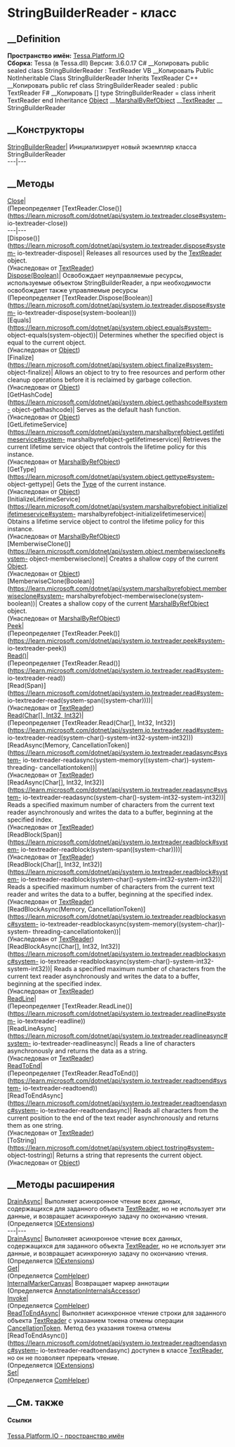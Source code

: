 # StringBuilderReader - класс
##  __Definition
 **Пространство имён:** [Tessa.Platform.IO](N_Tessa_Platform_IO.htm)  
 **Сборка:** Tessa (в Tessa.dll) Версия: 3.6.0.17
C# __Копировать
     public sealed class StringBuilderReader : TextReader
VB __Копировать
     Public NotInheritable Class StringBuilderReader
    	Inherits TextReader
C++ __Копировать
     public ref class StringBuilderReader sealed : public TextReader
F# __Копировать
     [<SealedAttribute>]
    type StringBuilderReader = 
        class
            inherit TextReader
        end
Inheritance
    [Object](https://learn.microsoft.com/dotnet/api/system.object) __[MarshalByRefObject](https://learn.microsoft.com/dotnet/api/system.marshalbyrefobject) __[TextReader](https://learn.microsoft.com/dotnet/api/system.io.textreader) __ StringBuilderReader
##  __Конструкторы
[StringBuilderReader](M_Tessa_Platform_IO_StringBuilderReader__ctor.htm)|
Инициализирует новый экземпляр класса StringBuilderReader  
---|---  
##  __Методы
[Close](M_Tessa_Platform_IO_StringBuilderReader_Close.htm)|  
(Переопределяет
[TextReader.Close()](https://learn.microsoft.com/dotnet/api/system.io.textreader.close#system-
io-textreader-close))  
---|---  
[Dispose()](https://learn.microsoft.com/dotnet/api/system.io.textreader.dispose#system-
io-textreader-dispose)| Releases all resources used by the
[TextReader](https://learn.microsoft.com/dotnet/api/system.io.textreader)
object.  
(Унаследован от
[TextReader](https://learn.microsoft.com/dotnet/api/system.io.textreader))  
[Dispose(Boolean)](M_Tessa_Platform_IO_StringBuilderReader_Dispose.htm)|
Освобождает неуправляемые ресурсы, используемые объектом StringBuilderReader,
а при необходимости освобождает также управляемые ресурсы  
(Переопределяет
[TextReader.Dispose(Boolean)](https://learn.microsoft.com/dotnet/api/system.io.textreader.dispose#system-
io-textreader-dispose\(system-boolean\)))  
[Equals](https://learn.microsoft.com/dotnet/api/system.object.equals#system-
object-equals\(system-object\))| Determines whether the specified object is
equal to the current object.  
(Унаследован от
[Object](https://learn.microsoft.com/dotnet/api/system.object))  
[Finalize](https://learn.microsoft.com/dotnet/api/system.object.finalize#system-
object-finalize)| Allows an object to try to free resources and perform other
cleanup operations before it is reclaimed by garbage collection.  
(Унаследован от
[Object](https://learn.microsoft.com/dotnet/api/system.object))  
[GetHashCode](https://learn.microsoft.com/dotnet/api/system.object.gethashcode#system-
object-gethashcode)| Serves as the default hash function.  
(Унаследован от
[Object](https://learn.microsoft.com/dotnet/api/system.object))  
[GetLifetimeService](https://learn.microsoft.com/dotnet/api/system.marshalbyrefobject.getlifetimeservice#system-
marshalbyrefobject-getlifetimeservice)| Retrieves the current lifetime service
object that controls the lifetime policy for this instance.  
(Унаследован от
[MarshalByRefObject](https://learn.microsoft.com/dotnet/api/system.marshalbyrefobject))  
[GetType](https://learn.microsoft.com/dotnet/api/system.object.gettype#system-
object-gettype)| Gets the
[Type](https://learn.microsoft.com/dotnet/api/system.type) of the current
instance.  
(Унаследован от
[Object](https://learn.microsoft.com/dotnet/api/system.object))  
[InitializeLifetimeService](https://learn.microsoft.com/dotnet/api/system.marshalbyrefobject.initializelifetimeservice#system-
marshalbyrefobject-initializelifetimeservice)| Obtains a lifetime service
object to control the lifetime policy for this instance.  
(Унаследован от
[MarshalByRefObject](https://learn.microsoft.com/dotnet/api/system.marshalbyrefobject))  
[MemberwiseClone()](https://learn.microsoft.com/dotnet/api/system.object.memberwiseclone#system-
object-memberwiseclone)| Creates a shallow copy of the current
[Object](https://learn.microsoft.com/dotnet/api/system.object).  
(Унаследован от
[Object](https://learn.microsoft.com/dotnet/api/system.object))  
[MemberwiseClone(Boolean)](https://learn.microsoft.com/dotnet/api/system.marshalbyrefobject.memberwiseclone#system-
marshalbyrefobject-memberwiseclone\(system-boolean\))| Creates a shallow copy
of the current
[MarshalByRefObject](https://learn.microsoft.com/dotnet/api/system.marshalbyrefobject)
object.  
(Унаследован от
[MarshalByRefObject](https://learn.microsoft.com/dotnet/api/system.marshalbyrefobject))  
[Peek](M_Tessa_Platform_IO_StringBuilderReader_Peek.htm)|  
(Переопределяет
[TextReader.Peek()](https://learn.microsoft.com/dotnet/api/system.io.textreader.peek#system-
io-textreader-peek))  
[Read()](M_Tessa_Platform_IO_StringBuilderReader_Read.htm)|  
(Переопределяет
[TextReader.Read()](https://learn.microsoft.com/dotnet/api/system.io.textreader.read#system-
io-textreader-read))  
[Read(Span<Char>)](https://learn.microsoft.com/dotnet/api/system.io.textreader.read#system-
io-textreader-read\(system-span\(\(system-char\)\)\))|  
(Унаследован от
[TextReader](https://learn.microsoft.com/dotnet/api/system.io.textreader))  
[Read(Char[], Int32,
Int32)](M_Tessa_Platform_IO_StringBuilderReader_Read_1.htm)|  
(Переопределяет [TextReader.Read(Char[], Int32,
Int32)](https://learn.microsoft.com/dotnet/api/system.io.textreader.read#system-
io-textreader-read\(system-char\(\)-system-int32-system-int32\)))  
[ReadAsync(Memory<Char>,
CancellationToken)](https://learn.microsoft.com/dotnet/api/system.io.textreader.readasync#system-
io-textreader-readasync\(system-memory\(\(system-char\)\)-system-threading-
cancellationtoken\))|  
(Унаследован от
[TextReader](https://learn.microsoft.com/dotnet/api/system.io.textreader))  
[ReadAsync(Char[], Int32,
Int32)](https://learn.microsoft.com/dotnet/api/system.io.textreader.readasync#system-
io-textreader-readasync\(system-char\(\)-system-int32-system-int32\))| Reads a
specified maximum number of characters from the current text reader
asynchronously and writes the data to a buffer, beginning at the specified
index.  
(Унаследован от
[TextReader](https://learn.microsoft.com/dotnet/api/system.io.textreader))  
[ReadBlock(Span<Char>)](https://learn.microsoft.com/dotnet/api/system.io.textreader.readblock#system-
io-textreader-readblock\(system-span\(\(system-char\)\)\))|  
(Унаследован от
[TextReader](https://learn.microsoft.com/dotnet/api/system.io.textreader))  
[ReadBlock(Char[], Int32,
Int32)](https://learn.microsoft.com/dotnet/api/system.io.textreader.readblock#system-
io-textreader-readblock\(system-char\(\)-system-int32-system-int32\))| Reads a
specified maximum number of characters from the current text reader and writes
the data to a buffer, beginning at the specified index.  
(Унаследован от
[TextReader](https://learn.microsoft.com/dotnet/api/system.io.textreader))  
[ReadBlockAsync(Memory<Char>,
CancellationToken)](https://learn.microsoft.com/dotnet/api/system.io.textreader.readblockasync#system-
io-textreader-readblockasync\(system-memory\(\(system-char\)\)-system-
threading-cancellationtoken\))|  
(Унаследован от
[TextReader](https://learn.microsoft.com/dotnet/api/system.io.textreader))  
[ReadBlockAsync(Char[], Int32,
Int32)](https://learn.microsoft.com/dotnet/api/system.io.textreader.readblockasync#system-
io-textreader-readblockasync\(system-char\(\)-system-int32-system-int32\))|
Reads a specified maximum number of characters from the current text reader
asynchronously and writes the data to a buffer, beginning at the specified
index.  
(Унаследован от
[TextReader](https://learn.microsoft.com/dotnet/api/system.io.textreader))  
[ReadLine](M_Tessa_Platform_IO_StringBuilderReader_ReadLine.htm)|  
(Переопределяет
[TextReader.ReadLine()](https://learn.microsoft.com/dotnet/api/system.io.textreader.readline#system-
io-textreader-readline))  
[ReadLineAsync](https://learn.microsoft.com/dotnet/api/system.io.textreader.readlineasync#system-
io-textreader-readlineasync)| Reads a line of characters asynchronously and
returns the data as a string.  
(Унаследован от
[TextReader](https://learn.microsoft.com/dotnet/api/system.io.textreader))  
[ReadToEnd](M_Tessa_Platform_IO_StringBuilderReader_ReadToEnd.htm)|  
(Переопределяет
[TextReader.ReadToEnd()](https://learn.microsoft.com/dotnet/api/system.io.textreader.readtoend#system-
io-textreader-readtoend))  
[ReadToEndAsync](https://learn.microsoft.com/dotnet/api/system.io.textreader.readtoendasync#system-
io-textreader-readtoendasync)| Reads all characters from the current position
to the end of the text reader asynchronously and returns them as one string.  
(Унаследован от
[TextReader](https://learn.microsoft.com/dotnet/api/system.io.textreader))  
[ToString](https://learn.microsoft.com/dotnet/api/system.object.tostring#system-
object-tostring)| Returns a string that represents the current object.  
(Унаследован от
[Object](https://learn.microsoft.com/dotnet/api/system.object))  
##  __Методы расширения
[DrainAsync](M_Chronos_Platform_IOExtensions_DrainAsync.htm)|  Выполняет
асинхронное чтение всех данных, содержащихся для заданного объекта
[TextReader](https://learn.microsoft.com/dotnet/api/system.io.textreader), но
не использует эти данные, и возвращает асинхронную задачу по окончанию чтения.  
(Определяется [IOExtensions](T_Chronos_Platform_IOExtensions.htm))  
---|---  
[DrainAsync](M_Tessa_Platform_IO_IOExtensions_DrainAsync.htm)|  Выполняет
асинхронное чтение всех данных, содержащихся для заданного объекта
[TextReader](https://learn.microsoft.com/dotnet/api/system.io.textreader), но
не использует эти данные, и возвращает асинхронную задачу по окончанию чтения.  
(Определяется [IOExtensions](T_Tessa_Platform_IO_IOExtensions.htm))  
[Get](M_Tessa_Extensions_Default_Client_EDS_ComHelper_Get.htm)|  
(Определяется
[ComHelper](T_Tessa_Extensions_Default_Client_EDS_ComHelper.htm))  
[InternalMarkerCanvas](M_Tessa_UI_Views_Charting_Annotations_AnnotationInternalsAccessor_InternalMarkerCanvas.htm)|
Возвращает маркер аннотации  
(Определяется
[AnnotationInternalsAccessor](T_Tessa_UI_Views_Charting_Annotations_AnnotationInternalsAccessor.htm))  
[Invoke](M_Tessa_Extensions_Default_Client_EDS_ComHelper_Invoke.htm)|  
(Определяется
[ComHelper](T_Tessa_Extensions_Default_Client_EDS_ComHelper.htm))  
[ReadToEndAsync](M_Tessa_Platform_IO_IOExtensions_ReadToEndAsync.htm)|
Выполняет асинхронное чтение строки для заданного объекта
[TextReader](https://learn.microsoft.com/dotnet/api/system.io.textreader) с
указанием токена отмены операции
[CancellationToken](https://learn.microsoft.com/dotnet/api/system.threading.cancellationtoken).
Метод без указания токена отмены
[ReadToEndAsync()](https://learn.microsoft.com/dotnet/api/system.io.textreader.readtoendasync#system-
io-textreader-readtoendasync) доступен в классе
[TextReader](https://learn.microsoft.com/dotnet/api/system.io.textreader), но
он не позволяет прервать чтение.  
(Определяется [IOExtensions](T_Tessa_Platform_IO_IOExtensions.htm))  
[Set](M_Tessa_Extensions_Default_Client_EDS_ComHelper_Set.htm)|  
(Определяется
[ComHelper](T_Tessa_Extensions_Default_Client_EDS_ComHelper.htm))  
##  __См. также
#### Ссылки
[Tessa.Platform.IO - пространство имён](N_Tessa_Platform_IO.htm)
